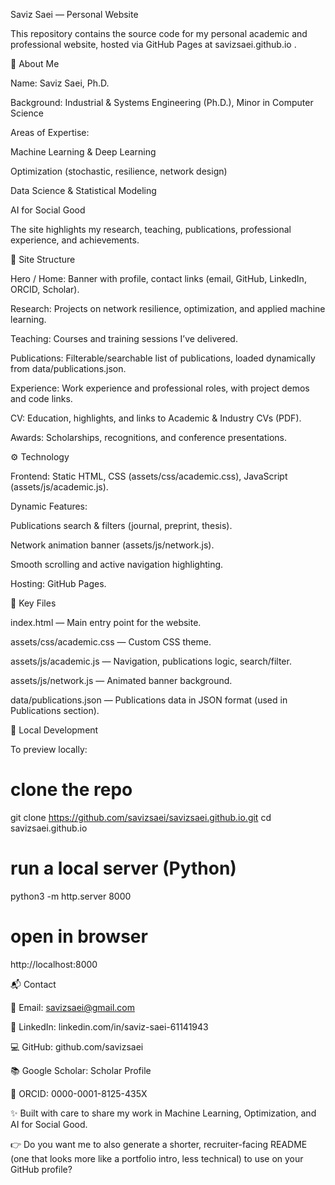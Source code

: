 Saviz Saei — Personal Website

This repository contains the source code for my personal academic and professional website, hosted via GitHub Pages at savizsaei.github.io
.

🔎 About Me

Name: Saviz Saei, Ph.D.

Background: Industrial & Systems Engineering (Ph.D.), Minor in Computer Science

Areas of Expertise:

Machine Learning & Deep Learning

Optimization (stochastic, resilience, network design)

Data Science & Statistical Modeling

AI for Social Good

The site highlights my research, teaching, publications, professional experience, and achievements.

📂 Site Structure

Hero / Home: Banner with profile, contact links (email, GitHub, LinkedIn, ORCID, Scholar).

Research: Projects on network resilience, optimization, and applied machine learning.

Teaching: Courses and training sessions I’ve delivered.

Publications: Filterable/searchable list of publications, loaded dynamically from data/publications.json.

Experience: Work experience and professional roles, with project demos and code links.

CV: Education, highlights, and links to Academic & Industry CVs (PDF).

Awards: Scholarships, recognitions, and conference presentations.

⚙️ Technology

Frontend: Static HTML, CSS (assets/css/academic.css), JavaScript (assets/js/academic.js).

Dynamic Features:

Publications search & filters (journal, preprint, thesis).

Network animation banner (assets/js/network.js).

Smooth scrolling and active navigation highlighting.

Hosting: GitHub Pages.

📄 Key Files

index.html — Main entry point for the website.

assets/css/academic.css — Custom CSS theme.

assets/js/academic.js — Navigation, publications logic, search/filter.

assets/js/network.js — Animated banner background.

data/publications.json — Publications data in JSON format (used in Publications section).

🚀 Local Development

To preview locally:

# clone the repo
git clone https://github.com/savizsaei/savizsaei.github.io.git
cd savizsaei.github.io

# run a local server (Python)
python3 -m http.server 8000

# open in browser
http://localhost:8000

📬 Contact

📧 Email: savizsaei@gmail.com

🔗 LinkedIn: linkedin.com/in/saviz-saei-61141943

💻 GitHub: github.com/savizsaei

📚 Google Scholar: Scholar Profile

🧾 ORCID: 0000-0001-8125-435X

✨ Built with care to share my work in Machine Learning, Optimization, and AI for Social Good.

👉 Do you want me to also generate a shorter, recruiter-facing README (one that looks more like a portfolio intro, less technical) to use on your GitHub profile?

